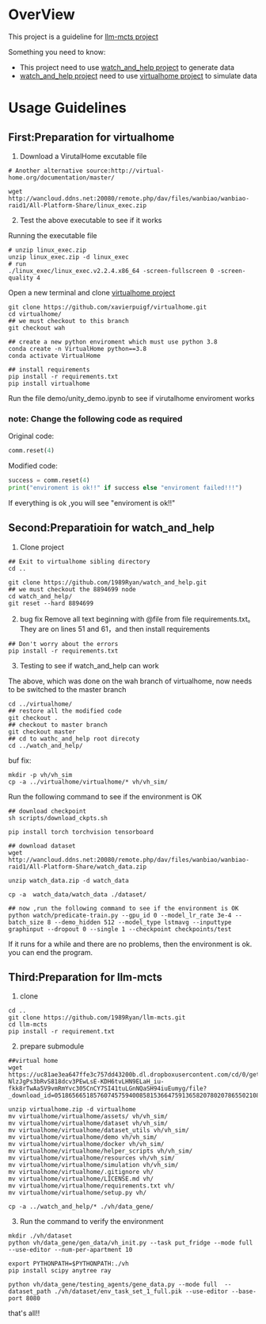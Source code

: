 # OverView

This project is a guideline for [llm-mcts project](https://github.com/1989Ryan/llm-mcts.git)

Something you need to know:
- This project need to use [watch_and_help project](https://github.com/xavierpuigf/watch_and_help.git) to generate data
- [watch_and_help project](https://github.com/xavierpuigf/watch_and_help.git) need to use [virtualhome project](https://github.com/xavierpuigf/virtualhome.git) to simulate data

# Usage Guidelines

## First:Preparation for virtualhome

1. Download a VirutalHome excutable file


```shell
# Another alternative source:http://virtual-home.org/documentation/master/

wget http://wancloud.ddns.net:20080/remote.php/dav/files/wanbiao/wanbiao-raid1/All-Platform-Share/linux_exec.zip
```

2. Test the above executable to see if it works

Running the executable file
```shell
# unzip linux_exec.zip
unzip linux_exec.zip -d linux_exec
# run 
./linux_exec/linux_exec.v2.2.4.x86_64 -screen-fullscreen 0 -screen-quality 4
```
Open a new terminal and clone [virtualhome project](https://github.com/xavierpuigf/virtualhome.git) 
```shell
git clone https://github.com/xavierpuigf/virtualhome.git
cd virtualhome/
## we must checkout to this branch
git checkout wah 

## create a new python enviroment which must use python 3.8
conda create -n VirtualHome python==3.8
conda activate VirtualHome

## install requirements
pip install -r requirements.txt
pip install virtualhome
```

Run the file demo/unity_demo.ipynb to see if virutalhome enviroment works

### note: Change the following code as required

Original code:
```python
comm.reset(4)
```
Modified code:
```python
success = comm.reset(4)
print("enviroment is ok!!" if success else "enviroment failed!!!")
```
If everything is ok ,you will see "enviroment is ok!!"

## Second:Preparatioin for watch_and_help

1. Clone project
```shell
## Exit to virtualhome sibling directory
cd ..

git clone https://github.com/1989Ryan/watch_and_help.git
## we must checkout the 8894699 node
cd watch_and_help/
git reset --hard 8894699
```

2. bug fix
Remove all text beginning with @file from file requirements.txt。They are on lines 51 and 61，and then install requirements
```shell
## Don't worry about the errors
pip install -r requirements.txt
```

3. Testing to see if watch_and_help can work

The above, which was done on the wah branch of virtualhome, now needs to be switched to the master branch
```shell
cd ../virtualhome/
## restore all the modified code
git checkout .
## checkout to master branch
git checkout master
## cd to wathc_and_help root direcoty
cd ../watch_and_help/
```

buf fix:
```shell
mkdir -p vh/vh_sim
cp -a ../virtualhome/virtualhome/* vh/vh_sim/
```

Run the following command to see if the environment is OK
```shell
## download checkpoint
sh scripts/download_ckpts.sh

pip install torch torchvision tensorboard

## download dataset
wget http://wancloud.ddns.net:20080/remote.php/dav/files/wanbiao/wanbiao-raid1/All-Platform-Share/watch_data.zip

unzip watch_data.zip -d watch_data

cp -a  watch_data/watch_data ./dataset/

## now ,run the following command to see if the environment is OK
python watch/predicate-train.py --gpu_id 0 --model_lr_rate 3e-4 --batch_size 8 --demo_hidden 512 --model_type lstmavg --inputtype graphinput --dropout 0 --single 1 --checkpoint checkpoints/test
```

If it runs for a while and there are no problems, then the environment is ok. you can end the program.

## Third:Preparation for llm-mcts

1. clone
```shell
cd ..
git clone https://github.com/1989Ryan/llm-mcts.git
cd llm-mcts
pip install -r requirement.txt
```

2. prepare submodule
```shell
##virtual home
wget https://uc81ae3ea647ffe3c757dd43200b.dl.dropboxusercontent.com/cd/0/get/CYz9i5nWhO22MS_zSIskw99GS2yYHUH8BXt_PpNUj61egJf2Hkx45joGBu65ZG2fnVRltRmzz67dsbL-NlzJgPs3bRvS818dcv3PEwLsE-KDH6tvLHN9ELaH_iu-fkk8rTwAa5V9vmRmYvc305CnCY7SI41tuLGnNQaSH94iuEumyg/file?_download_id=05186566518576074575940085815366475913658207802078655021087579077&_notify_domain=www.dropbox.com&dl=1

unzip virtualhome.zip -d virtualhome
mv virtualhome/virtualhome/assets/ vh/vh_sim/
mv virtualhome/virtualhome/dataset vh/vh_sim/
mv virtualhome/virtualhome/dataset_utils vh/vh_sim/
mv virtualhome/virtualhome/demo vh/vh_sim/
mv virtualhome/virtualhome/docker vh/vh_sim/
mv virtualhome/virtualhome/helper_scripts vh/vh_sim/
mv virtualhome/virtualhome/resources vh/vh_sim/
mv virtualhome/virtualhome/simulation vh/vh_sim/
mv virtualhome/virtualhome/.gitignore vh/
mv virtualhome/virtualhome/LICENSE.md vh/
mv virtualhome/virtualhome/requirements.txt vh/
mv virtualhome/virtualhome/setup.py vh/

cp -a ../watch_and_help/* ./vh/data_gene/
```

3. Run the command to verify the environment

```shell
mkdir ./vh/dataset
python vh/data_gene/gen_data/vh_init.py --task put_fridge --mode full --use-editor --num-per-apartment 10

export PYTHONPATH=$PYTHONPATH:./vh
pip install scipy anytree ray

python vh/data_gene/testing_agents/gene_data.py --mode full  --dataset_path ./vh/dataset/env_task_set_1_full.pik --use-editor --base-port 8080
```

that's all!!
